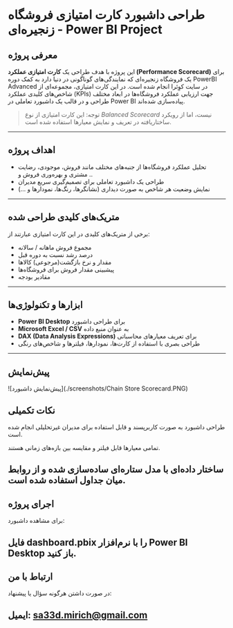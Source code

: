 # طراحی داشبورد کارت امتیازی فروشگاه زنجیره‌ای - Power BI Project

##  معرفی پروژه

این پروژه با هدف طراحی یک **کارت امتیازی عملکرد (Performance Scorecard)** برای یک فروشگاه زنجیره‌ای که نمایندگی‌های گوناگونی در دنیا دارد به کمک دوره PowerBI Advanced در سایت کوِئرا انجام شده است. در این کارت امتیازی، مجموعه‌ای از شاخص‌های کلیدی عملکرد (KPIs) جهت ارزیابی عملکرد فروشگاه‌ها در ابعاد مختلف طراحی و در قالب یک داشبورد تعاملی در Power BI پیاده‌سازی شده‌اند.

> توجه: این کارت امتیازی از نوع *Balanced Scorecard* نیست، اما از رویکرد ساختاریافته در تعریف و نمایش معیارها استفاده شده است.

---

##  اهداف پروژه

- تحلیل عملکرد فروشگاه‌ها از جنبه‌های مختلف مانند فروش، موجودی، رضایت مشتری و بهره‌وری فروش و ..  
- طراحی یک داشبورد تعاملی برای تصمیم‌گیری سریع مدیران  
- نمایش وضعیت هر شاخص به صورت دیداری (نشانگرها، رنگ‌ها، نمودارها و ...)  

---

##  متریک‌های کلیدی طراحی شده

برخی از متریک‌های کلیدی در این کارت امتیازی عبارتند از:

- مجموع فروش ماهانه / سالانه  
- درصد رشد نسبت به دوره قبل  
- مقدار و نرخ بازگشت(مرجوعی) کالاها
- پیشبینی مقدار فروش برای فروشگاه‌ها   
- مقادیر بودجه   

---

##  ابزارها و تکنولوژی‌ها

- **Power BI Desktop** برای طراحی داشبورد  
- **Microsoft Excel / CSV** به عنوان منبع داده  
- **DAX (Data Analysis Expressions)** برای تعریف معیارهای محاسباتی  
- طراحی بصری با استفاده از کارت‌ها، نمودارها، فیلترها و شاخص‌های رنگی

---
## پیش‌نمایش 
![پیش‌نمایش داشبورد](./screenshots/Chain Store Scorecard.PNG)


##  نکات تکمیلی
طراحی داشبورد به صورت کاربرپسند و قابل استفاده برای مدیران غیرتحلیلی انجام شده است.

تمامی معیارها قابل فیلتر و مقایسه بین بازه‌های زمانی هستند.

ساختار داده‌ای با مدل ستاره‌ای ساده‌سازی شده و از روابط میان جداول استفاده شده است.
---

##  اجرای پروژه
برای مشاهده داشبورد:

فایل dashboard.pbix را با نرم‌افزار Power BI Desktop باز کنید.
---

##  ارتباط با من
در صورت داشتن هرگونه سؤال یا پیشنهاد:

ایمیل: sa33d.mirich@gmail.com
---
